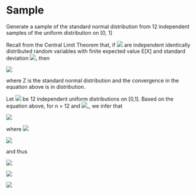 # Sample

Generate a sample of the standard normal distribution from 12 independent samples of the uniform distribution on [0, 1]



Recall from the Central Limit Theorem that, if ![](https://latex.codecogs.com/svg.image?Xi,i\geqslant%201) are independent identically distributed random variables with finite expected value E[X] and standard deviation ![](https://latex.codecogs.com/svg.image?\sigma(X)), then


![](https://latex.codecogs.com/svg.image?\displaystyle\lim_{n\to\infty}\frac{\frac{1}{n}(\sum_{i=1}^{n}Xi)-E[X]}{\frac{\sigma(X)}{\sqrt%20n}}=Z)

where Z is the standard normal distribution and the convergence in the equation above is in distribution.


Let ![](https://latex.codecogs.com/svg.image?U_1,U_2,...,U_1_2) be 12 independent uniform distributions on [0,1]. Based on the equation above, for n = 12 and ![]([https://latex.codecogs.com/svg.image?X_i=U_i](https://latex.codecogs.com/svg.image?X_i=U_i,i=1:12)https://latex.codecogs.com/svg.image?X_i=U_i,i=1:12),, we infer that 


![](https://latex.codecogs.com/svg.image?Z\approx\frac{\frac{1}{12}(\sum_{i=1}^{12}U_i)-E[U]}{\frac{\sigma(U)}{\sqrt(12)}})

where
![](https://latex.codecogs.com/svg.image?E[U]=\int_{0}^{1}u%20du=\frac{1}{2})

![](https://latex.codecogs.com/svg.image?\sigma^2(U)=E[U^2]-(E[U])^2=\int_{0}^{1}u^2%20du-(\frac{1}{2})^2=\frac{1}{12})

and thus 

![](https://latex.codecogs.com/svg.image?\sigma^2(U)=\frac{1}{12})

![](https://latex.codecogs.com/svg.image?Z\approx\frac{\frac{1}{12}(\sum_{i=1}^{12}U_i)-\frac{1}{2}}{\frac{1}{12}})

![](https://latex.codecogs.com/svg.image?Z=\sum_{i=1}^{12}U_i-6)

